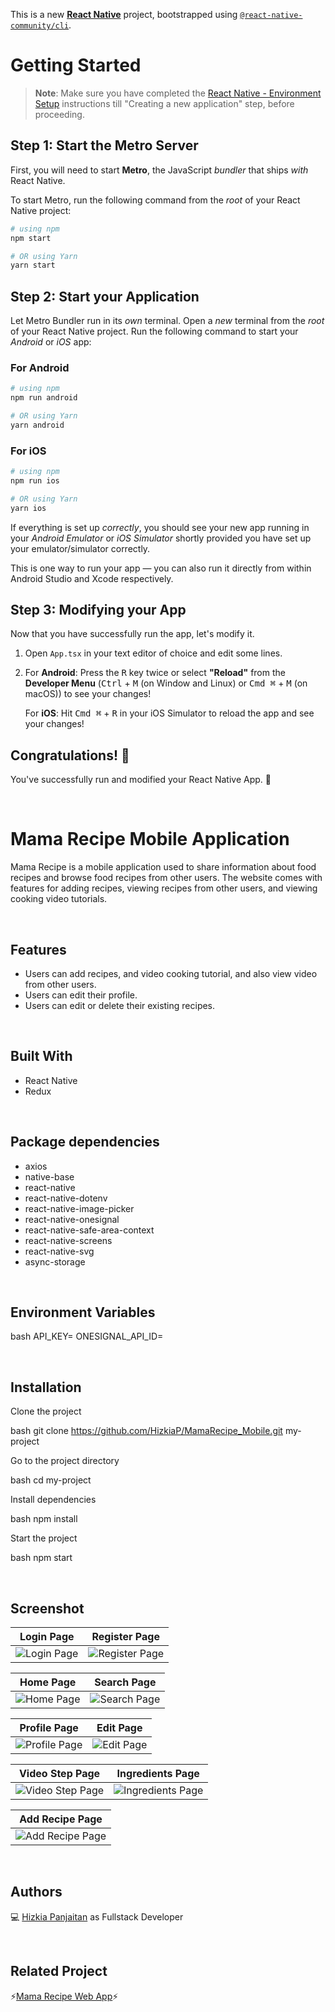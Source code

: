 This is a new [**React Native**](https://reactnative.dev) project, bootstrapped using [`@react-native-community/cli`](https://github.com/react-native-community/cli).

# Getting Started

>**Note**: Make sure you have completed the [React Native - Environment Setup](https://reactnative.dev/docs/environment-setup) instructions till "Creating a new application" step, before proceeding.

## Step 1: Start the Metro Server

First, you will need to start **Metro**, the JavaScript _bundler_ that ships _with_ React Native.

To start Metro, run the following command from the _root_ of your React Native project:

```bash
# using npm
npm start

# OR using Yarn
yarn start
```

## Step 2: Start your Application

Let Metro Bundler run in its _own_ terminal. Open a _new_ terminal from the _root_ of your React Native project. Run the following command to start your _Android_ or _iOS_ app:

### For Android

```bash
# using npm
npm run android

# OR using Yarn
yarn android
```

### For iOS

```bash
# using npm
npm run ios

# OR using Yarn
yarn ios
```

If everything is set up _correctly_, you should see your new app running in your _Android Emulator_ or _iOS Simulator_ shortly provided you have set up your emulator/simulator correctly.

This is one way to run your app — you can also run it directly from within Android Studio and Xcode respectively.

## Step 3: Modifying your App

Now that you have successfully run the app, let's modify it.

1. Open `App.tsx` in your text editor of choice and edit some lines.
2. For **Android**: Press the <kbd>R</kbd> key twice or select **"Reload"** from the **Developer Menu** (<kbd>Ctrl</kbd> + <kbd>M</kbd> (on Window and Linux) or <kbd>Cmd ⌘</kbd> + <kbd>M</kbd> (on macOS)) to see your changes!

   For **iOS**: Hit <kbd>Cmd ⌘</kbd> + <kbd>R</kbd> in your iOS Simulator to reload the app and see your changes!

## Congratulations! :tada:

You've successfully run and modified your React Native App. :partying_face:

<br />

# Mama Recipe Mobile Application

Mama Recipe is a mobile application used to share information about food recipes and browse food recipes from other users. The website comes with features for adding recipes, viewing recipes from other users, and viewing cooking video tutorials.

<br />

## Features

- Users can add recipes, and video cooking tutorial, and also view video from other users.
- Users can edit their profile.
- Users can edit or delete their existing recipes.

<br />

## Built With

- React Native
- Redux

<br />

## Package dependencies

- axios
- native-base
- react-native
- react-native-dotenv
- react-native-image-picker
- react-native-onesignal
- react-native-safe-area-context
- react-native-screens
- react-native-svg
- async-storage

<br />

## Environment Variables

bash
API_KEY=
ONESIGNAL_API_ID=

<br />

## Installation

Clone the project

bash
  git clone https://github.com/HizkiaP/MamaRecipe_Mobile.git my-project


Go to the project directory

bash
  cd my-project


Install dependencies

bash
  npm install


Start the project

bash
  npm start

<br />

## Screenshot
| Login Page | Register Page |
|------------|---------------|
|![Login Page](https://drive.google.com/file/d/1klDU4AbkwK1GUgKJhozQQnl_ML3JDB1f/view?usp=drive_link) | ![Register Page](https://drive.google.com/file/d/1uUdrutecGDyJ5K8YRSU8Tdl1hIVtZQ84/view?usp=sharing)|

| Home Page | Search Page |
|------------|---------------|
|![Home Page](https://drive.google.com/file/d/1dav4BE0l1L_uUsQlQjZj_MFw1iQHiNy7/view?usp=sharing) | ![Search Page](https://drive.google.com/file/d/1yb7VUL8wZb8NKIdkUPVQhKrI4fGQ74ZX/view?usp=sharing)|

| Profile Page | Edit Page |
|------------|---------------|
|![Profile Page](https://drive.google.com/file/d/1yb7VUL8wZb8NKIdkUPVQhKrI4fGQ74ZX/view?usp=sharing) | ![Edit Page](https://drive.google.com/file/d/195F1YR9WZAG2V335si38mIzjqjOFML5g/view?usp=sharing)|

| Video Step Page | Ingredients Page |
|------------|---------------|
|![Video Step Page](https://drive.google.com/file/d/1DL6mjIBl32QEiDUrnIVpTZ4qZjXAK5b4/view?usp=sharing) | ![Ingredients Page](https://drive.google.com/file/d/1RoH-FrZ2wn6e9cZqbC_r7waNGfBdJ6aR/view?usp=sharing)|

| Add Recipe Page |
|------------|
|![Add Recipe Page](https://drive.google.com/file/d/1aAOsx93o0kehBL5qDXjKyDXL1ilwdD-_/view?usp=sharing)|

<br />

## Authors

💻 [Hizkia Panjaitan](https://github.com/HizkiaP) as Fullstack Developer

<br />

## Related Project

⚡[Mama Recipe Web App](https://github.com/HizkiaP/MamaRecipe_FrontEnd)⚡

